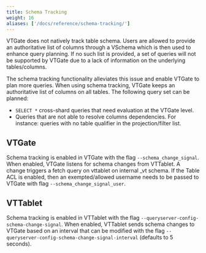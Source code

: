 ```yaml
---
title: Schema Tracking
weight: 16
aliases: ['/docs/reference/schema-tracking/']
---
```


VTGate does not natively track table schema. Users are allowed to provide an authoritative list of columns through a VSchema which is then used to enhance query planning. If no such list is provided, a set of queries will not be supported by VTGate due to a lack of information on the underlying tables/columns.

The schema tracking functionality alleviates this issue and enable VTGate to plan more queries. When using schema tracking, VTGate keeps an authoritative list of columns on all tables. The following query set can be planned:

* `SELECT *` cross-shard queries that need evaluation at the VTGate level.
* Queries that are not able to resolve columns dependencies. For instance: queries with no table qualifier in the projection/filter list.

## VTGate

Schema tracking is enabled in VTGate with the flag `--schema_change_signal`. When enabled, VTGate listens for schema changes from VTTablet.
A change triggers a fetch query on vttablet on internal _vt schema.
If the Table ACL is enabled, then an exempted/allowed username needs to be passed to VTGate with flag `--schema_change_signal_user`.

## VTTablet

Schema tracking is enabled in VTTablet with the flag `--queryserver-config-schema-change-signal`. When enabled, VTTablet sends schema changes to VTGate based on an interval that can be modified with the flag `--queryserver-config-schema-change-signal-interval` (defaults to 5 seconds).
